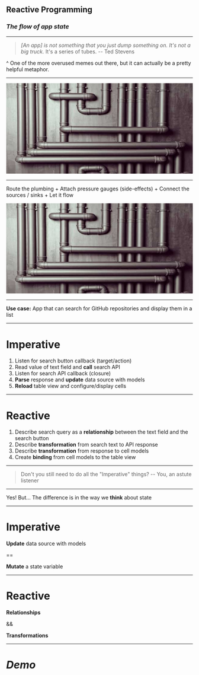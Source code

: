 ## **Reactive** Programming
### *The flow of app state*

---

> *[An app] is not something that you just dump something on. It's not a big truck.* It's a series of tubes.
-- Ted Stevens

^ One of the more overused memes out there, but it can actually be a pretty helpful metaphor.

---

![](images/pipes.jpg)

---

Route the plumbing
+
Attach pressure gauges (side-effects)
+
Connect the sources / sinks
+
Let it flow

![](images/pipes.jpg)

---

**Use case:**
App that can search for GitHub repositories and display them in a list

---

# Imperative

1. Listen for search button callback (target/action)
2. Read value of text field and **call** search API
3. Listen for search API callback (closure)
4. **Parse** response and **update** data source with models
5. **Reload** table view and configure/display cells

---

# Reactive

1. Describe search query as a **relationship** between the text field and the search button
2. Describe **transformation** from search text to API response
3. Describe **transformation** from response to cell models
4. Create **binding** from cell models to the table view

---

> Don't you still need to do all the "Imperative" things?
-- You, an astute listener

---

Yes! But...
The difference is in the way we **think** about state

---

# Imperative

**Update** data source with models

 ==

**Mutate** a state variable

---

# Reactive

**Relationships**

&&

**Transformations**

---

# *Demo*
